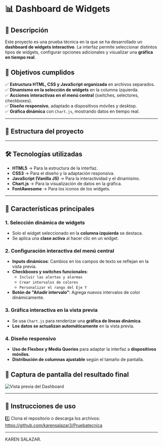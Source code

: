 # 📊 Dashboard de Widgets

## 📌 Descripción
Este proyecto es una prueba técnica en la que se ha desarrollado un **dashboard de widgets interactivo**. La interfaz permite seleccionar distintos tipos de widgets, configurar opciones adicionales y visualizar una **gráfica en tiempo real**.  

## 🎯 **Objetivos cumplidos**
✅ **Estructura HTML, CSS y JavaScript organizada** en archivos separados.  
✅ **Dinamismo en la selección de widgets** en la columna izquierda.  
✅ **Acciones interactivas en el menú central** (switches, selectores, checkboxes).  
✅ **Diseño responsivo**, adaptado a dispositivos móviles y desktop.  
✅ **Gráfica dinámica** con `Chart.js`, mostrando datos en tiempo real.  

---

## 📂 **Estructura del proyecto**

---

## 🛠️ **Tecnologías utilizadas**
- **HTML5** → Para la estructura de la interfaz.  
- **CSS3** → Para el diseño y la adaptación responsiva.  
- **JavaScript (Vanilla JS)** → Para la interactividad y el dinamismo.  
- **Chart.js** → Para la visualización de datos en la gráfica.  
- **FontAwesome** → Para los iconos de los widgets.  

---

## 🚀 **Características principales**
### **1. Selección dinámica de widgets**
- Solo el widget seleccionado en la **columna izquierda** se destaca.
- Se aplica una **clase activa** al hacer clic en un widget.

### **2. Configuración interactiva del menú central**
- **Inputs dinámicos**: Cambios en los campos de texto se reflejan en la vista previa.
- **Checkboxes y switches funcionales**:
  - `Incluir las alertas y alarmas`
  - `Crear intervalos de colores`
  - `Personalizar el rango del Eje Y`
- **Botón de "Añadir intervalo"**: Agrega nuevos intervalos de color dinámicamente.

### **3. Gráfica interactiva en la vista previa**
- Se usa `Chart.js` para renderizar una **gráfica de líneas dinámica**.
- **Los datos se actualizan automáticamente** en la vista previa.

### **4. Diseño responsivo**
- **Uso de Flexbox y Media Queries** para adaptar la interfaz a **dispositivos móviles**.
- **Distribución de columnas ajustable** según el tamaño de pantalla.


## 📸 **Captura de pantalla del resultado final**
![Vista previa del Dashboard](assets/prueba-tecnica-dashboard.png)



---

## 📜 **Instrucciones de uso**
1️⃣ Clona el repositorio o descarga los archivos:  
https://github.com/karensalazar3/Pruebatecnica

---

KAREN SALAZAR.

